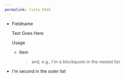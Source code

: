 ```yaml
---
permalink: lists.html
---
```


*   Fieldname

    Text Goes Here

    Usage

    * Item

      > and, e.g., I'm a blockquote in the nested list

*   I'm second in the outer list
